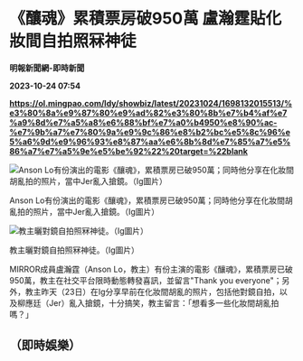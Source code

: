 # 《釀魂》累積票房破950萬 盧瀚霆貼化妝間自拍照冧神徒
**明報新聞網-即時新聞**

**2023-10-24 07:54**

**https://ol.mingpao.com/ldy/showbiz/latest/20231024/1698132015513/%e3%80%8a%e9%87%80%e9%ad%82%e3%80%8b%e7%b4%af%e7%a9%8d%e7%a5%a8%e6%88%bf%e7%a0%b4950%e8%90%ac-%e7%9b%a7%e7%80%9a%e9%9c%86%e8%b2%bc%e5%8c%96%e5%a6%9d%e9%96%93%e8%87%aa%e6%8b%8d%e7%85%a7%e5%86%a7%e7%a5%9e%e5%be%92%22%20target=%22blank**

![Anson Lo有份演出的電影《釀魂》，累積票房已破950萬；同時他分享在化妝間胡亂拍的照片，當中Jer亂入搶鏡。（Ig圖片）](https://fs.mingpao.com/ldy/20231024/s00009/c57ddee4c51a913b0fc1958f929f4ebe.jpg)

Anson Lo有份演出的電影《釀魂》，累積票房已破950萬；同時他分享在化妝間胡亂拍的照片，當中Jer亂入搶鏡。（Ig圖片）

![教主曬對鏡自拍照冧神徒。（Ig圖片）](https://fs.mingpao.com/ldy/20231024/s00009/c588fa1ed729d0a650d66256f75f1832.jpg)

教主曬對鏡自拍照冧神徒。（Ig圖片）

MIRROR成員盧瀚霆（Anson Lo，教主）有份主演的電影《釀魂》，累積票房已破950萬，教主在社交平台限時動態轉發喜訊，並留言"Thank you everyone"；另外，教主昨天（23日）在Ig分享早前在化妝間胡亂的照片，包括他對鏡自拍，以及柳應廷（Jer）亂入搶鏡，十分搞笑，教主留言：「想看多一些化妝間胡亂拍嗎？」

（即時娛樂）
------